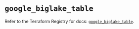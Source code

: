 # `google_biglake_table`

Refer to the Terraform Registry for docs: [`google_biglake_table`](https://registry.terraform.io/providers/hashicorp/google/6.3.0/docs/resources/biglake_table).

